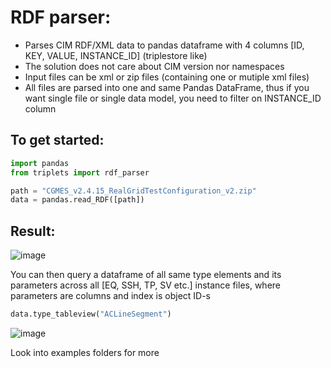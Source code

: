 # RDF parser:

 - Parses CIM RDF/XML data to pandas dataframe with 4 columns [ID, KEY, VALUE, INSTANCE_ID] (triplestore like)
 - The solution does not care about CIM version nor namespaces
 - Input files can be xml or zip files (containing one or mutiple xml files)
 - All files are parsed into one and same Pandas DataFrame, thus if you want single file or single data model, you need to filter on INSTANCE_ID column

## To get started:

```python
import pandas
from triplets import rdf_parser

path = "CGMES_v2.4.15_RealGridTestConfiguration_v2.zip"
data = pandas.read_RDF([path])
```

## Result:

![image](https://user-images.githubusercontent.com/11408965/64228384-53350500-ceef-11e9-9a8b-473ed1dc6e4d.png)


You can then query a dataframe of all same type elements and its parameters across all [EQ, SSH, TP, SV etc.] instance files, where parameters are columns and index is object ID-s

```python
data.type_tableview("ACLineSegment")
```

![image](https://user-images.githubusercontent.com/11408965/64228433-7eb7ef80-ceef-11e9-81d4-43e39ecf099d.png)


Look into examples folders for more
